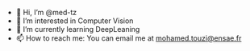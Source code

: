 - 👋 Hi, I’m @med-tz
- 👀 I’m interested in Computer Vision
- 🌱 I’m currently learning DeepLeaning
- 📫 How to reach me: You can email me at mohamed.touzi@ensae.fr

<!---
med-tz/med-tz is a ✨ special ✨ repository because its `README.md` (this file) appears on your GitHub profile.
You can click the Preview link to take a look at your changes.
--->
